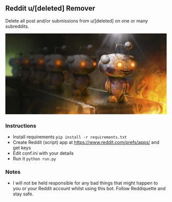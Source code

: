 ## Reddit u/[deleted] Remover

Delete all post and/or submissions from u/[deleted] on one or many subreddits.

![](s.jpg)

### Instructions

-   Install requirements `pip install -r requirements.txt`
-   Create Reddit (script) app at <https://www.reddit.com/prefs/apps/> and get keys
-   Edit conf.ini with your details
-   Run it `python run.py`

### Notes

-   I will not be held responsible for any bad things that might happen to you or your Reddit account whilst using this bot. Follow Reddiquette and stay safe.

